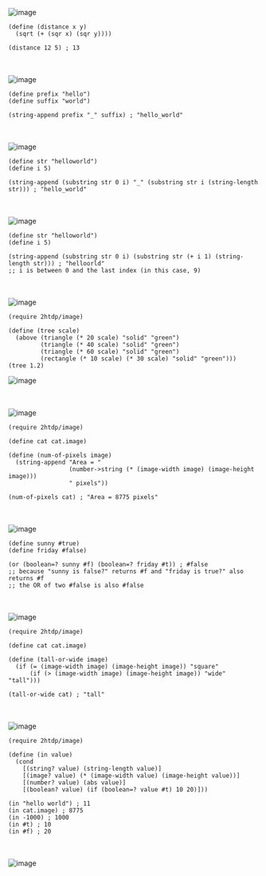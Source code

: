 ![image](https://user-images.githubusercontent.com/94638717/173207441-e93fdd18-0de5-4f91-a319-d896114641c6.png)
```
(define (distance x y)
  (sqrt (+ (sqr x) (sqr y))))

(distance 12 5) ; 13
```

<br/><br/>![image](https://user-images.githubusercontent.com/94638717/173207416-27b4a8f5-2c9c-41e9-9f19-06f7e80cf1bf.png)
```
(define prefix "hello")
(define suffix "world")

(string-append prefix "_" suffix) ; "hello_world"
```

<br/><br/>![image](https://user-images.githubusercontent.com/94638717/173207593-b1c23486-794f-4261-8220-2f7358ed116a.png)
```
(define str "helloworld")
(define i 5)

(string-append (substring str 0 i) "_" (substring str i (string-length str))) ; "hello_world"
```

<br/><br/>![image](https://user-images.githubusercontent.com/94638717/173207820-00c3a968-b9f1-43c5-800a-354a252a06b0.png)
```
(define str "helloworld")
(define i 5)

(string-append (substring str 0 i) (substring str (+ i 1) (string-length str))) ; "helloorld"
;; i is between 0 and the last index (in this case, 9)
```

<br/><br/>![image](https://user-images.githubusercontent.com/94638717/173208159-afca1a2d-6cd6-44ae-baae-9593c6dbc51e.png)
```
(require 2htdp/image)

(define (tree scale)
  (above (triangle (* 20 scale) "solid" "green")
         (triangle (* 40 scale) "solid" "green")
         (triangle (* 60 scale) "solid" "green")
         (rectangle (* 10 scale) (* 30 scale) "solid" "green")))
(tree 1.2)
```
![image](https://user-images.githubusercontent.com/94638717/173208178-2852ee3a-ee65-4dfa-ab31-805bcc8ca647.png)

<br/><br/>![image](https://user-images.githubusercontent.com/94638717/173208198-d0fc3ec5-dd64-4232-88a7-3bb3504efffe.png)
```
(require 2htdp/image)

(define cat cat.image)

(define (num-of-pixels image)
  (string-append "Area = "
                 (number->string (* (image-width image) (image-height image)))
                 " pixels"))

(num-of-pixels cat) ; "Area = 8775 pixels"
```

<br/><br/>![image](https://user-images.githubusercontent.com/94638717/173208370-1a0672e1-4e5e-4c13-8beb-8393b729f7d8.png)
```
(define sunny #true)
(define friday #false)

(or (boolean=? sunny #f) (boolean=? friday #t)) ; #false
;; because "sunny is false?" returns #f and "friday is true?" also returns #f
;; the OR of two #false is also #false
```

<br/><br/>![image](https://user-images.githubusercontent.com/94638717/173208721-f85a2456-6275-437a-8806-1f230ed88624.png)

```
(require 2htdp/image)

(define cat cat.image)

(define (tall-or-wide image)
  (if (= (image-width image) (image-height image)) "square"
      (if (> (image-width image) (image-height image)) "wide" "tall")))

(tall-or-wide cat) ; "tall"
```

<br/><br/>![image](https://user-images.githubusercontent.com/94638717/173208991-63c9a9f2-109c-401d-acca-3534236779b7.png)

```
(require 2htdp/image)

(define (in value)
  (cond
    [(string? value) (string-length value)]
    [(image? value) (* (image-width value) (image-height value))]
    [(number? value) (abs value)]
    [(boolean? value) (if (boolean=? value #t) 10 20)]))

(in "hello world") ; 11
(in cat.image) ; 8775
(in -1000) ; 1000
(in #t) ; 10
(in #f) ; 20
```

<br/><br/>![image](https://user-images.githubusercontent.com/94638717/173209248-022c3ea3-aff1-466e-861c-f93be579ef27.png)
